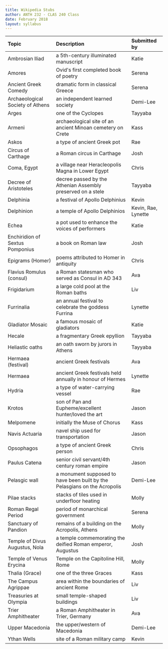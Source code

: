 ```yaml
---
title: Wikipedia Stubs
author: ANTH 232 - CLAS 240 Class
date: February 2018
layout: syllabus
---
```


| Topic | Description | Submitted by |
|:---|:---|:---|
|Ambrosian Iliad | a 5th-century illuminated manuscript| Katie |
|Amores | Ovid's first completed book of poetry| Serena |
|Ancient Greek Comedy | dramatic form in classical Greece| Serena |
|Archaeological Society of Athens| an independent learned society | Demi-Lee |
|Arges | one of the Cyclopes | Tayyaba |
|Armeni | archaeological site of an ancient Minoan cemetery on Crete | Kass |
|Askos | a type of ancient Greek pot| Rae |
|Circus of Carthage | a Roman circus in Carthage | Josh |
|Coma, Egypt | a village near Heracleopolis Magna in Lower Egypt| Chris |
|Decree of Aristoteles | decree passed by the Athenian Assembly preserved on a stele | Tayyaba |
|Delphinia | a festival of Apollo Delphinius| Kevin |
|Delphinion | a temple of Apollo Delphinios| Kevin, Rae, Lynette |
|Echea | a pot used to enhance the voices of performers | Katie |
|Enchiridion of Sextus Pomponius | a book on Roman law | Josh |
|Epigrams (Homer) | poems attributed to Homer in antiquity | Chris |
|Flavius Romulus (consul) | a Roman statesman who served as Consul in AD 343| Ava |
|Frigidarium| a large cold pool at the Roman baths| Liv |
|Furrinalia | an annual festival to celebrate the goddess Furrina| Lynette |
|Gladiator Mosaic | a famous mosaic of gladiators| Katie |
|Hecale | a fragmentary Greek epyllion | Tayyaba |
|Heliastic oaths | an oath sworn by jurors in Athens | Tayyaba |
|Hermaea (festival) | ancient Greek festivals| Ava |
|Hermaea | ancient Greek festivals held annually in honour of Hermes| Lynette |
|Hydria | a type of water-carrying vessel| Rae |
|Krotos | son of Pan and Eupheme/excellent hunter/loved the art| Jason |
|Melpomene | initially the Muse of Chorus | Kass |
|Navis Actuaria | navel ship used for transportation| Jason |
|Opsophagos | a type of ancient Greek person| Chris |
|Paulus Catena | senior civil servant/4th century roman empire| Jason |
|Pelasgic wall| a monument supposed to have been built by the Pelasgians on the Acropolis| Demi-Lee |
|Pilae stacks | stacks of tiles used in underfloor heating | Molly
|Roman Regal Period | period of monarchical government | Serena |
|Sanctuary of Pandion | remains of a building on the Acropolis, Athens | Molly |
|Temple of Divus Augustus, Nola | a temple commemorating the deified Roman emperor, Augustus| Josh |
|Temple of Venus Erycina | Temple on the Capitoline Hill, Rome | Molly
|Thalia (Grace) | one of the three Graces | Kass |
|The Campus Agrippae| area within the boundaries of ancient Rome | Liv |
|Treasuries at Olympia| small temple-shaped buildings | Liv |
|Trier Amphitheater | a Roman Amphitheater in Trier, Germany | Ava |
|Upper Macedonia| the upper/western of Macedonia | Demi-Lee |
|Ythan Wells | site of a Roman military camp| Kevin |
